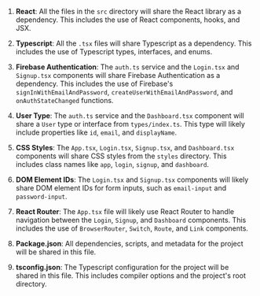 1. **React**: All the files in the `src` directory will share the React library as a dependency. This includes the use of React components, hooks, and JSX.

2. **Typescript**: All the `.tsx` files will share Typescript as a dependency. This includes the use of Typescript types, interfaces, and enums.

3. **Firebase Authentication**: The `auth.ts` service and the `Login.tsx` and `Signup.tsx` components will share Firebase Authentication as a dependency. This includes the use of Firebase's `signInWithEmailAndPassword`, `createUserWithEmailAndPassword`, and `onAuthStateChanged` functions.

4. **User Type**: The `auth.ts` service and the `Dashboard.tsx` component will share a `User` type or interface from `types/index.ts`. This type will likely include properties like `id`, `email`, and `displayName`.

5. **CSS Styles**: The `App.tsx`, `Login.tsx`, `Signup.tsx`, and `Dashboard.tsx` components will share CSS styles from the `styles` directory. This includes class names like `app`, `login`, `signup`, and `dashboard`.

6. **DOM Element IDs**: The `Login.tsx` and `Signup.tsx` components will likely share DOM element IDs for form inputs, such as `email-input` and `password-input`.

7. **React Router**: The `App.tsx` file will likely use React Router to handle navigation between the `Login`, `Signup`, and `Dashboard` components. This includes the use of `BrowserRouter`, `Switch`, `Route`, and `Link` components.

8. **Package.json**: All dependencies, scripts, and metadata for the project will be shared in this file.

9. **tsconfig.json**: The Typescript configuration for the project will be shared in this file. This includes compiler options and the project's root directory.